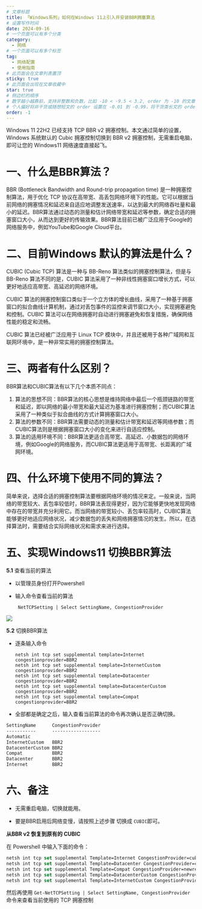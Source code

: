 ```yaml
---
# 文章标题
title: 「Windows系列」如何在Windows 11上引入并安装BBR拥塞算法
# 设置写作时间
date: 2024-09-16
# 一个页面可以有多个分类
category:
  - 网络
# 一个页面可以有多个标签
tag:
  - 网络配置
  - 使用指南
# 此页面会在文章列表置顶
sticky: true
# 此页面会出现在文章收藏中
star: true
# 侧边栏的顺序
# 数字越小越靠前，支持非整数和负数，比如 -10 < -9.5 < 3.2, order 为 -10 的文章会最靠上。
# 个人偏好将非干货或随想短文的 order 设置在 -0.01 到 -0.99，将干货类长文的 order 设置在 -1 到负无穷。每次新增文章都会在上一篇的基础上递减 order 值。
order: -1
---
```


Windows 11 22H2 已经支持 TCP BBR v2 拥塞控制。本文通过简单的设置，Windows 系统默认的 Cubic 拥塞控制切换到 BBR v2 拥塞控制，无需重启电脑，即可让您的 Windows11 网络速度直接起飞。

# 一、什么是BBR算法？

 BBR (Bottleneck Bandwidth and Round-trip propagation time) 是一种拥塞控制算法，用于优化 TCP 协议在高带宽、高丢包网络环境下的性能。它可以根据当前网络的拥塞情况和延迟来自适应地调整发送速率，以达到最大的网络吞吐量和最小的延迟。BBR算法通过动态的测量和估计网络带宽和延迟等参数，确定合适的拥塞窗口大小，从而达到更好的传输效果。BBR算法目前已被广泛应用于Google的网络服务中，例如YouTube和Google Cloud平台。

# 二、目前Windows 默认的算法是什么？

 CUBIC (Cubic TCP) 算法是一种与 BB-Reno 算法类似的拥塞控制算法，但是与 BB-Reno 算法不同的是，CUBIC 算法采用了一种非线性拥塞窗口增长方式，可以更好地适应高带宽、高延迟的网络环境。

CUBIC 算法的拥塞控制窗口类似于一个立方体的增长曲线，采用了一种基于拥塞窗口的拟合曲线计算机制，通过对丢包事件的监控来调节窗口大小，实现拥塞避免和控制。CUBIC 算法可以在网络拥塞时自动进行拥塞避免和恢复措施，确保网络性能的稳定和流畅。

CUBIC 算法已经被广泛应用于 Linux TCP 模块中，并且还被用于各种广域网和互联网环境中，是一种非常实用的拥塞控制算法。

# 三、两者有什么区别？

BBR算法和CUBIC算法有以下几个本质不同点：

1. 算法的思想不同：BBR算法的核心思想是维持网络中最后一个瓶颈链路的带宽和延迟，即以网络的最小带宽和最大延迟为基准进行拥塞控制；而CUBIC算法采用了一种类似于拟合曲线的方式计算拥塞窗口大小。
2. 算法的参数不同：BBR算法需要动态的测量和估计带宽和延迟等网络参数；而CUBIC算法则是根据拥塞窗口大小的变化来进行自适应控制。
3. 算法的适用环境不同：BBR算法更适合高带宽、高延迟、小数据包的网络环境，例如Google的网络服务，而CUBIC算法更适用于高带宽、长距离的广域网环境。

# 四、什么环境下使用不同的算法？

 简单来说，选择合适的拥塞控制算法要根据网络环境的情况来定。一般来说，当网络的带宽较大、丢包率较低时，BBR算法表现得更好，因为它能够更快地发现网络中存在的带宽并充分利用它。而当网络的带宽较小、丢包率较高时，CUBIC算法能够更好地适应网络状况，减少数据包的丢失和网络拥塞情况的发生。所以，在选择算法时，需要结合实际网络状况和需求来进行选择。

# 五、实现Windows11 切换BBR算法

**5.1** 查看当前的算法

- 以管理员身份打开Powershell

  

- 输入命令查看当前的算法

  ```shell
   NetTCPSetting | Select SettingName, CongestionProvider
  ```

![](https://my-img.675222.xyz/fantasy-biji/2024/09/a7a4266ed457809cbb55f3fb2f74e166.png)

**5.2** 切换BBR算法

- 逐条输入命令

  ```shell
  netsh int tcp set supplemental template=Internet congestionprovider=BBR2
  netsh int tcp set supplemental template=InternetCustom congestionprovider=BBR2
  netsh int tcp set supplemental template=Datacenter congestionprovider=BBR2
  netsh int tcp set supplemental template=DatacenterCustom congestionprovider=BBR2
  netsh int tcp set supplemental template=Compat congestionprovider=BBR2
  ```

  

 - 全部都是确定之后，输入查看当前算法的命令再次确认是否正确切换。

```vb
SettingName      CongestionProvider
-----------      ------------------
Automatic
InternetCustom   BBR2
DatacenterCustom BBR2
Compat           BBR2
Datacenter       BBR2
Internet         BBR2
```

# 六、备注

- 无需重启电脑，切换就能用。

- 要是BBR启用后网络变慢，请按照上述步骤 切换成 `CUBIC`即可。

**从BBR v2 恢复到原有的 CUBIC**

在 Powershell 中输入下面的命令：

```vb
netsh int tcp set supplemental Template=Internet CongestionProvider=cubic
netsh int tcp set supplemental Template=Datacenter CongestionProvider=cubic
netsh int tcp set supplemental Template=Compat CongestionProvider=newreno
netsh int tcp set supplemental Template=DatacenterCustom CongestionProvider=cubic
netsh int tcp set supplemental Template=InternetCustom CongestionProvider=cubic
```

然后再使用 `Get-NetTCPSetting | Select SettingName, CongestionProvider` 命令来查看当前使用的 TCP 拥塞控制
